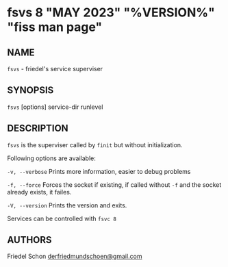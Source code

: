 # fsvs 8 "MAY 2023" "%VERSION%" "fiss man page"

## NAME

`fsvs` - friedel's service superviser

## SYNOPSIS

`fsvs` \[options] service-dir runlevel

## DESCRIPTION

`fsvs` is the superviser called by `finit` but without initialization.

Following options are available:

`-v, --verbose`
Prints more information, easier to debug problems

`-f, --force`
Forces the socket if existing, if called without `-f` and the socket already exists, it failes.

`-V, --version`
Prints the version and exits.

Services can be controlled with `fsvc 8`

## AUTHORS

Friedel Schon <derfriedmundschoen@gmail.com>
